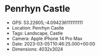 # Penrhyn Castle

- GPS: 53.22605,-4.094236111111111
- Location: Penrhyn Castle
- Tags: Landscape, Castle
- Camera: Apple iPhone 14 Pro Max
- Date: 2023-03-05T10:46:25.000+00:00
- Dimensions: 4032x3024
